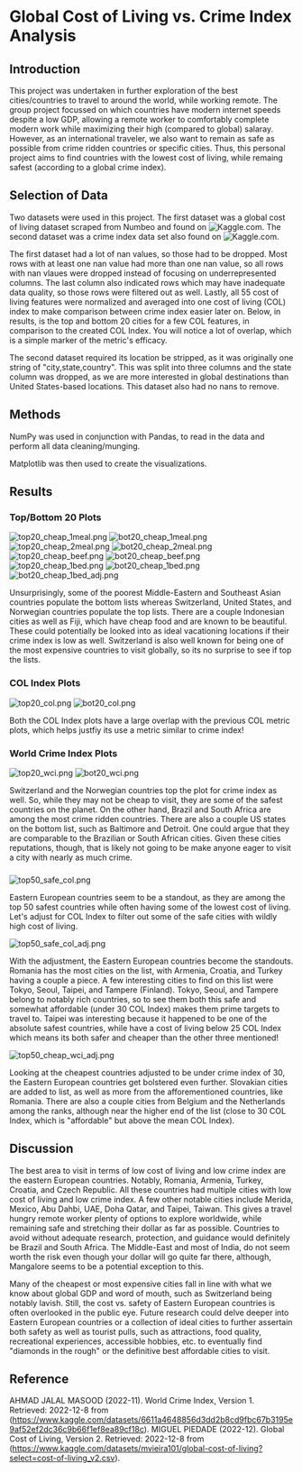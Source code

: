 # Global Cost of Living vs. Crime Index Analysis

## Introduction 
This project was undertaken in further exploration of the best cities/countries to travel to around the world, while working remote. The group project focussed on which countries have modern internet speeds despite a low GDP, allowing a remote worker to comfortably complete modern work while maximizing their high (compared to global) salaray. However, as an international traveler, we also want to remain as safe as possible from crime ridden countries or specific cities. Thus, this personal project aims to find countries with the lowest cost of living, while remaing safest (according to a global crime index).

## Selection of Data
Two datasets were used in this project. The first dataset was a global cost of living dataset scraped from Numbeo and found on 
![Kaggle.com](https://www.kaggle.com/datasets/mvieira101/global-cost-of-living?select=cost-of-living_v2.csv).
The second dataset was a crime index data set also found on 
![Kaggle.com](https://www.kaggle.com/datasets/6611a4648856d3dd2b8cd9fbc67b3195e9af52ef2dc36c9b66f1ef8ea89cf18c).

The first dataset had a lot of nan values, so those had to be dropped. Most rows with at least one nan value had more than one nan value, so all rows with nan vlaues were dropped instead of focusing on underrepresented columns. The last column also indicated rows which may have inadequate data quality, so those rows were filtered out as well. Lastly, all 55 cost of living features were normalized and averaged into one cost of living (COL) index to make comparison between crime index easier later on. Below, in results, is the top and bottom 20 cities for a few COL features, in comparison to the created COL Index. You will notice a lot of overlap, which is a simple marker of the metric's efficacy.

The second dataset required its location be stripped, as it was originally one string of "city,state,country". This was split into three columns and the state column was dropped, as we are more interested in global destinations than United States-based locations. This dataset also had no nans to remove.

## Methods 
NumPy was used in conjunction with Pandas, to read in the data and perform all data cleaning/munging. 

Matplotlib was then used to create the visualizations. 

## Results 

### Top/Bottom 20 Plots
![top20_cheap_1meal.png](https://github.com/burchcatwit/cost_of_living_vs_crime/blob/main/figs/top20_cheap_1meal.png)
![bot20_cheap_1meal.png](https://github.com/burchcatwit/cost_of_living_vs_crime/blob/main/figs/bot20_cheap_1meal.png)
![top20_cheap_2meal.png](https://github.com/burchcatwit/cost_of_living_vs_crime/blob/main/figs/top20_cheap_2meal.png)
![bot20_cheap_2meal.png](https://github.com/burchcatwit/cost_of_living_vs_crime/blob/main/figs/bot20_cheap_2meal.png)
![top20_cheap_beef.png](https://github.com/burchcatwit/cost_of_living_vs_crime/blob/main/figs/top20_cheap_beef.png)
![bot20_cheap_beef.png](https://github.com/burchcatwit/cost_of_living_vs_crime/blob/main/figs/bot20_cheap_beef.png)
![top20_cheap_1bed.png](https://github.com/burchcatwit/cost_of_living_vs_crime/blob/main/figs/top20_cheap_1bed.png)
![bot20_cheap_1bed.png](https://github.com/burchcatwit/cost_of_living_vs_crime/blob/main/figs/bot20_cheap_1bed.png)
![bot20_cheap_1bed_adj.png](https://github.com/burchcatwit/cost_of_living_vs_crime/blob/main/figs/bot20_cheap_1bed_adj.png)

Unsurprisingly, some of the poorest Middle-Eastern and Southeast Asian countries populate the bottom lists whereas Switzerland, United States, and Norwegian countries populate the top lists. There are a couple Indonesian cities as well as Fiji, which have cheap food and are known to be beautiful. These could potentially be looked into as ideal vacationing locations if their crime index is low as well. Switzerland is also well known for being one of the most expensive countries to visit globally, so its no surprise to see if top the lists.

### COL Index Plots
![top20_col.png](https://github.com/burchcatwit/cost_of_living_vs_crime/blob/main/figs/top20_col.png)
![bot20_col.png](https://github.com/burchcatwit/cost_of_living_vs_crime/blob/main/figs/bot20_col.png)

Both the COL Index plots have a large overlap with the previous COL metric plots, which helps justfiy its use a metric similar to crime index!

### World Crime Index Plots
![top20_wci.png](https://github.com/burchcatwit/cost_of_living_vs_crime/blob/main/figs/top20_wci.png)
![bot20_wci.png](https://github.com/burchcatwit/cost_of_living_vs_crime/blob/main/figs/bot20_wci.png)

Switzerland and the Norwegian countries top the plot for crime index as well. So, while they may not be cheap to visit, they are some of the safest countries on the planet. On the other hand, Brazil and South Africa are among the most crime ridden countries. There are also a couple US states on the bottom list, such as Baltimore and Detroit. One could argue that they are comparable to the Brazilian or South African cities. Given these cities reputations, though, that is likely not going to be make anyone eager to visit a city with nearly as much crime.

### 
![top50_safe_col.png](https://github.com/burchcatwit/cost_of_living_vs_crime/blob/main/figs/top50_safe_col.png)

Eastern European countries seem to be a standout, as they are among the top 50 safest countries while often having some of the lowest cost of living. Let's adjust for COL Index to filter out some of the safe cities with wildly high cost of living.

![top50_safe_col_adj.png](https://github.com/burchcatwit/cost_of_living_vs_crime/blob/main/figs/top50_safe_col_adj.png)

With the adjustment, the Eastern European countries become the standouts. Romania has the most cities on the list, with Armenia, Croatia, and Turkey having a couple a piece. A few interesting cities to find on this list were Tokyo, Seoul, Taipei, and Tampere (Finland). Tokyo, Seoul, and Tampere belong to notably rich countries, so to see them both this safe and somewhat affordable (under 30 COL Index) makes them prime targets to travel to. Taipei was interesting because it happened to be one of the absolute safest countries, while have a cost of living below 25 COL Index which means its both safer and cheaper than the other three mentioned!

![top50_cheap_wci_adj.png](https://github.com/burchcatwit/cost_of_living_vs_crime/blob/main/figs/top50_cheap_wci_adj.png)

Looking at the cheapest countries adjusted to be under crime index of 30, the Eastern European countries get bolstered even further. Slovakian cities are added to list, as well as more from the afforementioned countries, like Romania. There are also a couple cities from Belgium and the Netherlands among the ranks, although near the higher end of the list (close to 30 COL Index, which is "affordable" but above the mean COL Index).

## Discussion 
The best area to visit in terms of low cost of living and low crime index are the eastern European countries. Notably, Romania, Armenia, Turkey, Croatia, and Czech Republic. All these countries had multiple cities with low cost of living and low crime index. A few other notable cities include Merida, Mexico, Abu Dahbi, UAE, Doha Qatar, and Taipei, Taiwan. This gives a travel hungry remote worker plenty of options to explore worldwide, while remaining safe and stretching their dollar as far as possible. Countries to avoid without adequate research, protection, and guidance would definitely be Brazil and South Africa. The Middle-East and most of India, do not seem worth the risk even though your dollar will go quite far there, although, Mangalore seems to be a potential exception to this.

Many of the cheapest or most expensive cities fall in line with what we know about global GDP and word of mouth, such as Switzerland being notably lavish. Still, the cost vs. safety of Eastern European countries is often overlooked in the public eye. Future research could delve deeper into Eastern European countries or a collection of ideal cities to further assertain both safety as well as tourist pulls, such as attractions, food quality, recreational experiences, accessible hobbies, etc. to eventually find "diamonds in the rough" or the definitive best affordable cities to visit.

## Reference 
AHMAD JALAL MASOOD (2022-11). World Crime Index, Version 1. Retrieved: 2022-12-8 from (https://www.kaggle.com/datasets/6611a4648856d3dd2b8cd9fbc67b3195e9af52ef2dc36c9b66f1ef8ea89cf18c).
MIGUEL PIEDADE (2022-12). Global Cost of Living, Version 2. Retrieved: 2022-12-8 from 
(https://www.kaggle.com/datasets/mvieira101/global-cost-of-living?select=cost-of-living_v2.csv).
